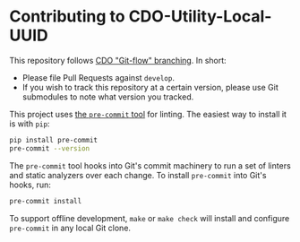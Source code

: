 # Contributing to CDO-Utility-Local-UUID

This repository follows [CDO "Git-flow" branching](https://cyberdomainontology.org/ontology/development/#branching-cdo-git-flow).  In short:

* Please file Pull Requests against `develop`.
* If you wish to track this repository at a certain version, please use Git submodules to note what version you tracked.

This project uses [the `pre-commit` tool](https://pre-commit.com/) for linting.  The easiest way to install it is with `pip`:
```bash
pip install pre-commit
pre-commit --version
```

The `pre-commit` tool hooks into Git's commit machinery to run a set of linters and static analyzers over each change. To install `pre-commit` into Git's hooks, run:
```bash
pre-commit install
```

To support offline development, `make` or `make check` will install and configure `pre-commit` in any local Git clone.
